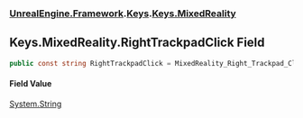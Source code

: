 ### [UnrealEngine.Framework](./UnrealEngine-Framework.md 'UnrealEngine.Framework').[Keys](./Keys.md 'UnrealEngine.Framework.Keys').[Keys.MixedReality](./Keys-MixedReality.md 'UnrealEngine.Framework.Keys.MixedReality')
## Keys.MixedReality.RightTrackpadClick Field
  
```csharp
public const string RightTrackpadClick = MixedReality_Right_Trackpad_Click;
```
#### Field Value
[System.String](https://docs.microsoft.com/en-us/dotnet/api/System.String 'System.String')  
